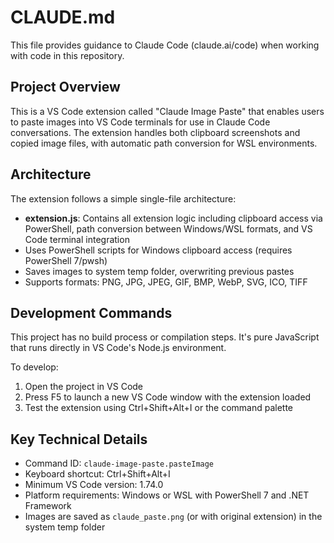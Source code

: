 # CLAUDE.md

This file provides guidance to Claude Code (claude.ai/code) when working with code in this repository.

## Project Overview

This is a VS Code extension called "Claude Image Paste" that enables users to paste images into VS Code terminals for use in Claude Code conversations. The extension handles both clipboard screenshots and copied image files, with automatic path conversion for WSL environments.

## Architecture

The extension follows a simple single-file architecture:
- **extension.js**: Contains all extension logic including clipboard access via PowerShell, path conversion between Windows/WSL formats, and VS Code terminal integration
- Uses PowerShell scripts for Windows clipboard access (requires PowerShell 7/pwsh)
- Saves images to system temp folder, overwriting previous pastes
- Supports formats: PNG, JPG, JPEG, GIF, BMP, WebP, SVG, ICO, TIFF

## Development Commands

This project has no build process or compilation steps. It's pure JavaScript that runs directly in VS Code's Node.js environment.

To develop:
1. Open the project in VS Code
2. Press F5 to launch a new VS Code window with the extension loaded
3. Test the extension using Ctrl+Shift+Alt+I or the command palette

## Key Technical Details

- Command ID: `claude-image-paste.pasteImage`
- Keyboard shortcut: Ctrl+Shift+Alt+I
- Minimum VS Code version: 1.74.0
- Platform requirements: Windows or WSL with PowerShell 7 and .NET Framework
- Images are saved as `claude_paste.png` (or with original extension) in the system temp folder